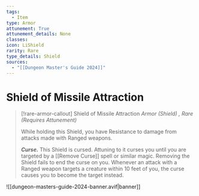 ```yaml
---
tags:
  - Item
type: Armor
attunement: True
attunement_details: None
classes:
icon: LiShield
rarity: Rare
type_details: Shield
sources: 
  - "[[Dungeon Master's Guide 2024]]"
---
```

# Shield of Missile Attraction
>[!rare-armor-callout] Shield of Missile Attraction
>_Armor (Shield) , Rare (Requires Attunement)_
>
>While holding this Shield, you have Resistance to damage from attacks made with Ranged weapons.
>
>**_Curse._** This Shield is cursed. Attuning to it curses you until you are targeted by a [[Remove Curse]] spell or similar magic. Removing the Shield fails to end the curse on you. Whenever an attack with a Ranged weapon targets a creature within 10 feet of you, the curse causes you to become the target instead.
>


![[dungeon-masters-guide-2024-banner.avif|banner]]